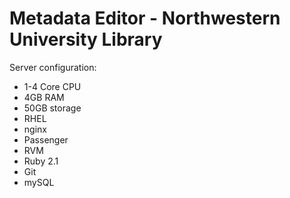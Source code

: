Metadata Editor - Northwestern University Library
=========

Server configuration:
- 1-4 Core CPU
- 4GB RAM
- 50GB storage
- RHEL
- nginx
- Passenger
- RVM
- Ruby 2.1
- Git
- mySQL

